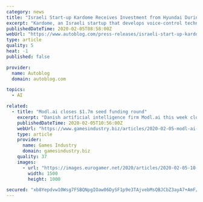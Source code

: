 ```yaml
---
category: news
title: "Israeli Start-up Kardome Receives Investment from Hyundai During Successful Seed Funding Round"
excerpt: "Kardome, an Israeli startup that develops voice-control technology for machines ... We plan to use Kardome's robust voice AI technology to boost customer's value and gain competitive advantage by enhancing user experience and safety features.\""
publishedDateTime: 2020-02-05T08:58:00Z
webUrl: "https://www.autoblog.com/press-releases/israeli-start-up-kardome-receives-investment-from-hyundai-during-successful-seed-funding-round_22077/"
type: article
quality: 5
heat: -1
published: false

provider:
  name: Autoblog
  domain: autoblog.com

topics:
  - AI

related:
  - title: "Modl.ai closes $1.7m seed funding round"
    excerpt: "Danish artificial intelligence firm Modl.ai this week closed a $1.7 million seed funding round. Led by PreSeed Ventures, Saltagen Ventures, and Norwegian Propagator Ventures, the capital will be used to continue development of its AI playtesting tech. Founded by veterans of games, psychometrics, and artificial intelligence, Modl.ai supposedly ..."
    publishedDateTime: 2020-02-05T10:56:00Z
    webUrl: "https://www.gamesindustry.biz/articles/2020-02-05-modl-ai-closes-usd1-7m-seed-funding-round"
    type: article
    provider:
      name: Games Industry
      domain: gamesindustry.biz
    quality: 37
    images:
      - url: "https://images.eurogamer.net/2020/articles/2020-02-05-10-45/modl.ai_team.jpg"
        width: 1500
        height: 1000

secured: "xb8Yepdvw10Wsg7FSBQNpgIOaw06DySF1p9e3TAjvebMsQBJCbZ3ayA7+AmF/Ds6Nw4ZGV6PABtOTe3emEDnRWKq+3/oirCgxRyOqahLcKnJSiFWYfedih0+sAC0g+DsSvnAZNiQVeJs/uqv18E2RzLdCp9PjHEEhyEfvyFvzpsxspVaKpGVyfJB7YO9ldFlhIQm2Q6jOZgq2R+1upq7IiAm89Ae17PvzXr7+srQU4y/CUE/MEG13uZ3M6Ho9ynBLNrmQztMd98MDFhKJGjU17XGiwCO6vMEUi2o6dBwRjdUDwyWMu3kH17EFX19HU7h;i9n2lTzhg+/5eyADHitvvw=="
---
```


